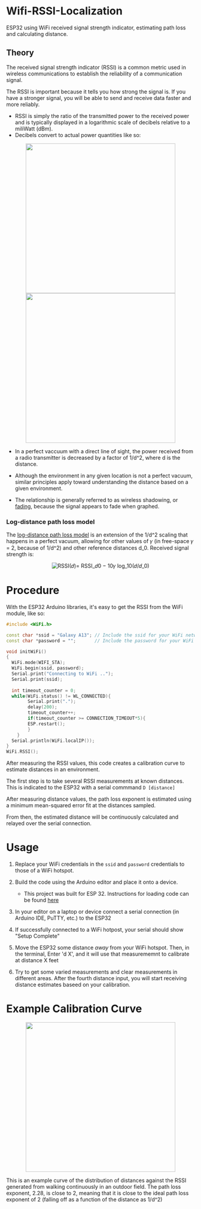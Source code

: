 

# Wifi-RSSI-Localization
 ESP32 using WiFi received signal strength indicator, estimating path loss and calculating distance.

## Theory
The received signal strength indicator (RSSI) is a common metric used in wireless communications to establish the reliability of a communication signal. 

The RSSI is important because it tells you how strong the signal is. If you have a stronger signal, you will be able to send and receive data faster and more reliably. 



* RSSI is simply the ratio of the transmitted power to the received power and is typically displayed in a logarithmic scale of decibels relative to a miliWatt (dBm). 
* Decibels convert to actual power quantities like so:
<p align="center">
<img src="https://github.com/user-attachments/assets/5e2f2d3d-223c-4f19-9b8b-18b023a00218" style="width: 400px;">
<img src="https://github.com/user-attachments/assets/4ab82c45-f0ed-41b9-b0e0-70e26f698d8e" style="width: 400px;">
</p>



* In a perfect vaccuum with a direct line of sight, the power received from a radio transmitter is decreased by a factor of 1/d^2, where d is the distance. 
* Although the environment in any given location is not a perfect vacuum, similar principles apply toward understanding the distance based on a given environment. 

* The relationship is generally referred to as wireless shadowing, or [fading](https://en.wikipedia.org/wiki/Fading), because the signal appears to fade when graphed.

### Log-distance path loss model
The [log-distance path loss model](https://en.wikipedia.org/wiki/Log-distance_path_loss_model) is an extension of the 1/d^2 scaling that happens in a perfect vacuum, allowing for other values of 𝛾 (in free-space 𝛾 = 2, because of 1/d^2) and other reference distances d_0.
Received signal strength is:

<p align="center">
 <img src="https://github.com/user-attachments/assets/20237350-4352-4025-bd9f-b7626e1410c8" alt="RSSI(𝑑)= RSSI_𝑑0  − 10𝛾 log_10⁡(𝑑/𝑑_0)">
</p>


# Procedure
With the ESP32 Arduino libraries, it's easy to get the RSSI from the WiFi module, like so:
```cpp
#include <WiFi.h>

const char *ssid = "Galaxy A13"; // Include the ssid for your WiFi network
const char *password = "";       // Include the password for your WiFi network

void initWiFi()
{
  WiFi.mode(WIFI_STA);
  WiFi.begin(ssid, password);
  Serial.print("Connecting to WiFi ..");
  Serial.print(ssid);
  
  int timeout_counter = 0;
  while(WiFi.status() != WL_CONNECTED){
        Serial.print(".");
        delay(200);
        timeout_counter++;
        if(timeout_counter >= CONNECTION_TIMEOUT*5){
        ESP.restart();
        }
    }
  Serial.println(WiFi.localIP());
}
WiFi.RSSI();
```

After measuring the RSSI values, this code creates a calibration curve to estimate distances in an environment.

The first step is to take several RSSI measurements at known distances. This is indicated to the ESP32 with a serial commmand `D [distance]`

After measuring distance values, the path loss exponent is estimated using a minimum mean-squared error fit at the distances sampled.

From then, the estimated distance will be continuously calculated and relayed over the serial connection.


# Usage

1. Replace your WiFi credentials in the `ssid` and `password` credentials to those of a WiFi hotspot.

2. Build the code using the Arduino editor and place it onto a device.

    * This project was built for ESP 32. Instructions for loading code can be found [here](https://randomnerdtutorials.com/getting-started-with-esp32/)
  
4. In your editor on a laptop or device connect a serial connection (in Arduino IDE, PuTTY, etc.) to the ESP32

5. If successfully connected to a WiFi hotpost, your serial should show "Setup Complete"

6. Move the ESP32 some distance _away_ from your WiFi hotspot. Then, in the terminal, Enter 'd X', and it will use that measurememnt to calibrate at distance X feet 

7. Try to get some varied measurements and clear measurements in different areas. After the fourth distance input, you will start receiving distance estimates baseed on your calibration.
   
       
# Example Calibration Curve

<p align="center"><img src="https://github.com/bradleeharr/Wifi-RSSI-Localization/assets/56418392/1f3f3bc3-36aa-49be-9e50-a50c54f34a5f" style="width:400px"> </p>
This is an example curve of the distribution of distances against the RSSI generated from walking continuously in an outdoor field. The path loss exponent, 2.28, is close to 2, meaning that it is close to the ideal path loss exponent of 2 (falling off as a function of the distance as 1/d^2)


